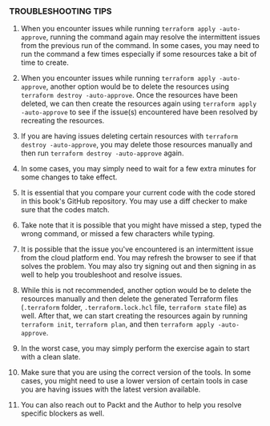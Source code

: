 ### TROUBLESHOOTING TIPS

1. When you encounter issues while running `terraform apply -auto-approve`, running the command again may resolve the intermittent issues from the previous run of the command. In some cases, you may need to run the command a few times especially if some resources take a bit of time to create. 

2. When you encounter issues while running `terraform apply -auto-approve`, another option would be to delete the resources using `terraform destroy -auto-approve`. Once the resources have been deleted, we can then create the resources again using `terraform apply -auto-approve` to see if the issue(s) encountered have been resolved by recreating the resources.

3. If you are having issues deleting certain resources with `terraform destroy -auto-approve`, you may delete those resources manually and then run `terraform destroy -auto-approve` again. 

4. In some cases, you may simply need to wait for a few extra minutes for some changes to take effect.

5. It is essential that you compare your current code with the code stored in this book's GitHub repository. You may use a diff checker to make sure that the codes match.

6. Take note that it is possible that you might have missed a step, typed the wrong command, or missed a few characters while typing.

7. It is possible that the issue you've encountered is an intermittent issue from the cloud platform end. You may refresh the browser to see if that solves the problem. You may also try signing out and then signing in as well to help you troubleshoot and resolve issues.

8. While this is not recommended, another option would be to delete the resources manually and then delete the generated Terraform files (`.terraform` folder, `.terraform.lock.hcl` file, `terraform state` file) as well. After that, we can start creating the resources again by running `terraform init`, `terraform plan`, and then `terraform apply -auto-approve`.

9. In the worst case, you may simply perform the exercise again to start with a clean slate.

10. Make sure that you are using the correct version of the tools. In some cases, you might need to use a lower version of certain tools in case you are having issues with the latest version available.

11. You can also reach out to Packt and the Author to help you resolve specific blockers as well.